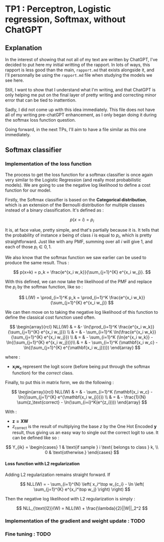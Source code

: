 # TP1 : Perceptron, Logistic regression, Softmax, without ChatGPT

## Explanation 

In the interest of showing that not all of my text are written by ChatGPT, I've decided to put here my initial writting of the rapport. In lots of ways, this rapport is less good than the main, `rapport.md` that exists alongside it, and I'll personnally be using the `rapport.md` file when studying the models we see here. 

Still, I want to show that I understand what I'm writing, and that ChatGPT is only helping me put on the final layer of pretty writing and correcting minor error that can be tied to inattention. 

Sadly, I did not come up with this idea immediately. This file does not have all of my writing pre-chatGPT enhancement, as I only began doing it during the softmax loss function question. 

Going forward, in the next TPs, I'll aim to have a file similar as this one immediately. 

## Softmax classifier

### Implementation of the loss function 

The process to get the loss function for a softmax classifier is once again very similar to the Logistic Regression (and really most probabilistic models). We are going to use the negative log likelihood to define a cost function for our model. 

Firstly, the Softmax classifier is based on the **Categorical distribution**, which is an extension of the Bernoulli distribution for multiple classes instead of a binary classification. It's defined as : 

$$ 
p(x=i) = p_i 
$$ 

It is, at face value, pretty simple, and that's partially because it is. It tells that the probability of instance $x$ being of class $i$ is equal to $p_i$, which is pretty straightforward. Just like with any PMF, summing over all $i$ will give 1, and each of those $p_i \in {0,1}$. 

We also know that the softmax function we saw earlier can be used to produce the same result. Thus : 

$$ 
p(x=k) = p_k = \frac{e^{x_i w_k}}{\sum_{j=1}^{K} e^{x_i w_j}}. 
$$ 

With this defined, we can now take the likelihood of the PMF and replace the $p_i$ by the softmax function, like so : 

$$ L(W) = \prod_{i=1}^K p_k = \prod_{i=1}^K \frac{e^{x_i w_k}}{\sum_{j=1}^{K} e^{x_i w_j}} 
$$ 

We can then move on to taking the negative log likelihood of this function to define the classical cost function used often. 

$$ 
\begin{array}{rcl} 
NLL(W) & = &- \ln(\prod_{i=1}^K \frac{e^{x_i w_k}}{\sum_{j=1}^{K} e^{x_i w_j}}) \\ 
& = & - \sum_{i=1}^K \ln(\frac{e^{x_i w_k}}{\sum_{j=1}^{K} e^{x_i w_j}}) \\ 
& = & - \sum_{i=1}^K (\ln{e^{x_i w_k}} - \ln{(\sum_{j=1}^{K} e^{x_i w_j})})\\ 
& = & - \sum_{i=1}^K (\mathbf{x_i w_c} - \ln{(\sum_{j=1}^{K} e^{\mathbf{x_i w_j}})}) 
\end{array} 
$$ 

where : 
- $\mathbf{x_i w_c}$ represent the logit score (before being put through the softmax function) for the *correct* class. 

Finally, to put this in matrix form, we do the following : 

$$ 
\begin{array}{rcl} 
NLL(W) & = & - \sum_{i=1}^K (\mathbf{x_i w_c} - \ln{(\sum_{j=1}^{K} e^{\mathbf{x_i w_j}})}) \\ 
& = & - \frac{1}{N} \sum(z_\text{correct} - \ln(\sum_{i=i}^K(e^{z_i}))) 
\end{array} 
$$ 

With : 
- $\mathbf{z = XW}$ 
- $z_\text{correct}$ is the result of multiplying the base $z$ by the One Hot Encoded $\mathbf{y}$ result, thus giving us an easy way to single out the correct logit to use. It can be defined like so : 

$$
Y_{ik} =
\begin{cases}
1 & \text{if sample } i \text{ belongs to class } k, \\
0 & \text{otherwise.}
\end{cases}
$$

#### Loss function with L2 regularization

Adding L2 regularization remains straight forward. If 

$$
NLL(W) = - \sum_{i=1}^{N} \left( x_i^\top w_{c_i} - \ln \left( \sum_{j=1}^{K} e^{x_i^\top w_j} \right) \right)
$$

Then the negative log likelihood with L2 regularization is simply : 

$$
NLL_{\text{l2}}(W) = NLL(W) + \frac{\lambda}{2}||W||_2^2
$$

### Implementation of the gradient and weight update : TODO

### Fine tuning : TODO

